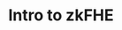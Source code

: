 ---
id: intro-to-zkfhe
title: Intro to zkFHE
description: Introduction to Zero-Knowledge Fully Homomorphic Encryption
sidebar_position: 3
---